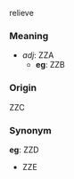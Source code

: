 relieve
### Meaning
+ _adj_: ZZA
    + __eg__: ZZB

### Origin

ZZC

### Synonym

__eg__: ZZD

+ ZZE


